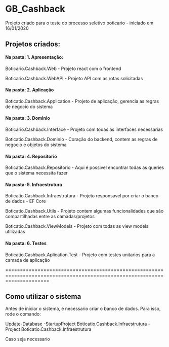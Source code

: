 # GB_Cashback
Projeto criado para o teste do processo seletivo boticario - iniciado em 16/01/2020

## Projetos criados:

#### Na pasta: 1. Apresentação:
Boticario.Cashback.Web - Projeto react com o frontend

Boticario.Cashback.WebAPI - Projeto API com as rotas solicitadas

#### Na pasta: 2. Aplicação
Boticatio.Cashback.Application - Projeto de aplicação, gerencia as regras de negocio do sistema

#### Na pasta: 3. Dominio
Boticario.Cashback.Interface - Projeto com todas as interfaces necessarias

Boticatio.Cashback.Dominio - Coração do backend, contem as regras de negocio e objetos do sistema

#### Na pasta: 4. Repositorio

Boticatio.Cashback.Repositorio - Aqui é possivel encontrar todas as queries que o sistema necessita fazer

#### Na pasta: 5. Infraestrutura
Boticatio.Cashback.Infraestrutura - Projeto responsavel por criar o banco de dados - EF Core

Boticatio.Cashback.Utils - Projeto contem algumas funcionalidades que são compartilhadas entre as camadas/projetos

Boticatio.Cashback.ViewModels - Projeto com todas as view models utilizadas

#### Na pasta: 6. Testes
Boticatio.Cashback.Aplication.Test - Projeto com testes unitarios para a camada de aplicação

===========================================================================================================================

## Como utilizar o sistema
Antes de iniciar o sistema, é necessario criar o banco de dados. Para isso, rode o comando:

Update-Database -StartupProject Boticatio.Cashback.Infraestrutura -Project Boticatio.Cashback.Infraestrutura

Caso seja necessario 
